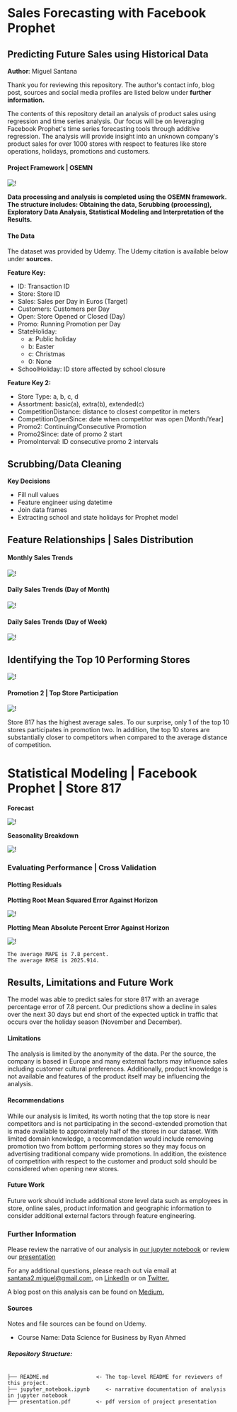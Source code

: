 # Sales Forecasting with Facebook Prophet
## Predicting Future Sales using Historical Data

**Author**: Miguel Santana

Thank you for reviewing this repository. The author's contact info, blog post, sources and social media profiles are listed below under **further information.**

The contents of this repository detail an analysis of product sales using regression and time series analysis. Our focus will be on leveraging Facebook Prophet's time series forecasting tools through additive regression. The analysis will provide insight into an unknown company's product sales for over 1000 stores with respect to features like store operations, holidays, promotions and customers.  

#### Project Framework | OSEMN

![!](/images/OSEMN.png)

**Data processing and analysis is completed using the OSEMN framework. The structure includes: Obtaining the data, Scrubbing (processing), Exploratory Data Analysis, Statistical Modeling and Interpretation of the Results.** 

#### The Data

The dataset was provided by Udemy. The Udemy citation is available below under **sources.** 

**Feature Key:**
* ID: Transaction ID
* Store: Store ID
* Sales: Sales per Day in Euros (Target)
* Customers: Customers per Day
* Open: Store Opened or Closed (Day)
* Promo: Running Promotion per Day 
* StateHoliday:
    * a: Public holiday
    * b: Easter
    * c: Christmas
    * 0: None
* SchoolHoliday: ID store affected by school closure

**Feature Key 2:**
* Store Type: a, b, c, d
* Assortment: basic(a), extra(b), extended(c)
* CompetitionDistance: distance to closest competitor in meters
* CompetitionOpenSince: date when competitor was open [Month/Year]
* Promo2: Continuing/Consecutive Promotion
* Promo2Since: date of promo 2 start
* PromoInterval: ID consecutive promo 2 intervals

## Scrubbing/Data Cleaning 

**Key Decisions**

* Fill null values
* Feature engineer using datetime
* Join data frames
* Extracting school and state holidays for Prophet model

## Feature Relationships | Sales Distribution
#### Monthly Sales Trends

![!](/images/salesXmonth.jpg)

#### Daily Sales Trends (Day of Month)

![!](/images/salesXdom.jpg)

#### Daily Sales Trends (Day of Week)

![!](/images/salesXdow.jpg)

## Identifying the Top 10 Performing Stores

![!](/images/top10Xsales.jpg)

#### Promotion 2 | Top Store Participation

![!](/images/promo2part.jpg)

Store 817 has the highest average sales. To our surprise, only 1 of the top 10 stores participates in promotion two. In addition, the top 10 stores are substantially closer to competitors when compared to the average distance of competition. 

# Statistical Modeling | Facebook Prophet | Store 817

**Forecast**

![!](/images/forecast.png)

**Seasonality Breakdown**

![!](/images/etsbreakdown.png)

### Evaluating Performance | Cross Validation

#### Plotting Residuals

**Plotting Root Mean Squared Error Against Horizon**

![!](/images/rmse.png)

**Plotting Mean Absolute Percent Error Against Horizon**

![!](/images/mape.png)

    The average MAPE is 7.8 percent.
    The average RMSE is 2025.914.

## Results, Limitations and Future Work

The model was able to predict sales for store 817 with an average percentage error of 7.8 percent. Our predictions show a decline in sales over the next 30 days but end short of the expected uptick in traffic that occurs over the holiday season (November and December). 

#### Limitations
The analysis is limited by the anonymity of the data. Per the source, the company is based in Europe and many external factors may influence sales including customer cultural preferences. Additionally, product knowledge is not available and features of the product itself may be influencing the analysis. 

#### Recommendations
While our analysis is limited, its worth noting that the top store is near competitors and is not participating in the second-extended promotion that is made available to approximately half of the stores in our dataset. With limited domain knowledge, a recommendation would include removing promotion two from bottom performing stores so they may focus on advertising traditional company wide promotions. In addition, the existence of competition with respect to the customer and product sold should be considered when opening new stores. 

#### Future Work
Future work should include additional store level data such as employees in store, online sales, product information and geographic information to consider additional external factors through feature engineering. 

### Further Information
Please review the narrative of our analysis in [our jupyter notebook](./jupyter_notebook.ipynb) or review our [presentation](./presentation.pdf)

For any additional questions, please reach out via email at santana2.miguel@gmail.com, on [LinkedIn](https://www.linkedin.com/in/miguel-angel-santana-ii-mba-51467276/) or on [Twitter.](https://twitter.com/msantana_ds)

A blog post on this analysis can be found on [Medium.](https://miguelangelsantana.medium.com/sales-forecasting-with-facebook-prophet-b0ff2fbee5de)

#### Sources

Notes and file sources can be found on Udemy. 

* Course Name: Data Science for Business by Ryan Ahmed

##### Repository Structure:

```

├── README.md               <- The top-level README for reviewers of this project.
├── jupyter_notebook.ipynb     <- narrative documentation of analysis in jupyter notebook
├── presentation.pdf        <- pdf version of project presentation

```

